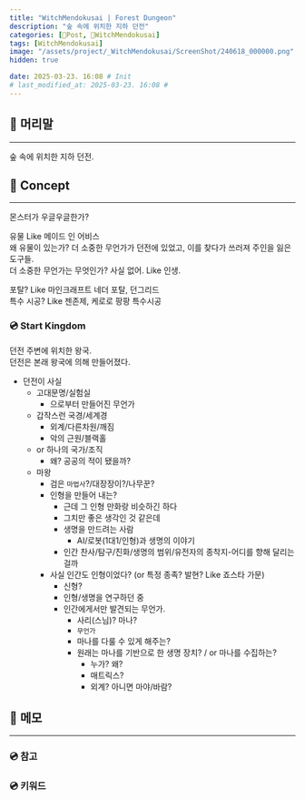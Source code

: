```yaml
---
title: "WitchMendokusai | Forest Dungeon"
description: "숲 속에 위치한 지하 던전"
categories: [📀Post, 🥥WitchMendokusai]
tags: [WitchMendokusai]
image: "/assets/project/_WitchMendokusai/ScreenShot/240618_000000.png"
hidden: true

date: 2025-03-23. 16:08 # Init
# last_modified_at: 2025-03-23. 16:08 #
---
```


## 📀 머리말

---

숲 속에 위치한 지하 던전.  

## 📀 Concept

---

몬스터가 우글우글한가?  

유물 Like 메이드 인 어비스  
왜 유물이 있는가? 더 소중한 무언가가 던전에 있었고, 이를 찾다가 쓰러져 주인을 잃은 도구들.  
더 소중한 무언가는 무엇인가? 사실 없어. Like 인생.  

포탈? Like 마인크래프트 네더 포탈, 던그리드  
특수 시공? Like 젠존제, 케로로 팡팡 특수시공  

### 💿 Start Kingdom

던전 주변에 위치한 왕국.  
던전은 본래 왕국에 의해 만들어졌다.  

- 던전이 사실
  - 고대문명/실험실
    - 으로부터 만들어진 무언가
  - 갑작스런 국경/세계경
    - 외계/다른차원/깨짐
    - 악의 근원/블랙홀
  - or 하나의 국가/조직
    - 왜? 공공의 적이 됐을까?
  - 마왕
    - 검은 `마법사`?/대장장이?/나무꾼?
    - 인형을 만들어 내는?
      - 근데 그 인형 만화랑 비슷하긴 하다
      - 그치만 좋은 생각인 것 같은데
      - 생명을 만드려는 사람
        - AI/로봇(1대1/인형)과 생명의 이야기
      - 인간 찬사/탐구/진화/생명의 범위/유전자의 종착지-어디를 향해 달리는 걸까
    - 사실 인간도 인형이었다? (or 특정 종족? 발현? Like 죠스타 가문)
      - 신형?
      - 인형/생명을 연구하던 중
      - 인간에게서만 발견되는 무언가.
        - 사리(스님)? 마나?
        - `무언가`
        - 마나를 다룰 수 있게 해주는?
        - 원래는 마나를 기반으로 한 생명 장치? / or 마나를 수집하는?
          - 누가? 왜?
          - 매트릭스?
          - 외계? 아니면 마야/바람?

## 📀 메모

---

### 💿 참고

### 💿 키워드
